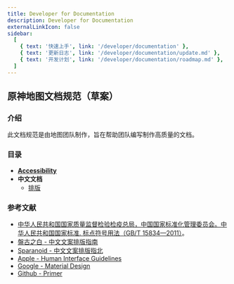 ```yaml
---
title: Developer for Documentation
description: Developer for Documentation
externalLinkIcon: false
sidebar:
  [
    { text: '快速上手', link: '/developer/documentation' },
    { text: '更新日志', link: '/developer/documentation/update.md' },
    { text: '开发计划', link: '/developer/documentation/roadmap.md' },
  ]
---
```


## 原神地图文档规范（草案）

### 介绍

此文档规范是由地图团队制作，旨在帮助团队编写制作高质量的文档。

### 目录

- [**Accessibility**](./accessibility.md)
- **中文文档**
  - [排版](./chinese/typography.md)

### 参考文献

- [中华人民共和国国家质量监督检验检疫总局，中国国家标准化管理委员会。中华人民共和国国家标准. 标点符号用法（GB/T 15834—2011）](http://www.moe.gov.cn/ewebeditor/uploadfile/2015/01/13/20150113091548267.pdf)。
- [盤古之白 - 中文文案排版指南](http://blog.xiaoquankong.ai/%E3%80%8C%E7%9B%A4%E5%8F%A4%E4%B9%8B%E7%99%BD%E3%80%8D/)
- [Sparanoid - 中文文案排版指北](https://github.com/sparanoid/chinese-copywriting-guidelines/blob/master/README.md)
- [Apple - Human Interface Guidelines](https://developer.apple.com/design/human-interface-guidelines/)
- [Google - Material Design](https://material.io/design)
- [Github - Primer](https://primer.style/)
